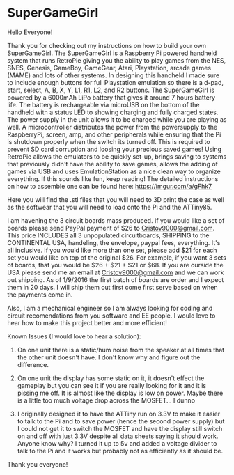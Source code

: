 # SuperGameGirl
Hello Everyone!

Thank you for checking out my instructions on how to build your own SuperGameGirl. The SuperGameGirl is a Raspberry Pi powered handheld system that runs RetroPie giving you the ability to play games from the NES, SNES, Genesis, GameBoy, GameGear, Atari, Playstation, arcade games (MAME) and lots of other systems. In designing this handheld I made sure to include enough buttons for full Playstation emulation so there is a d-pad, start, select, A, B, X, Y, L1, R1, L2, and R2 buttons. The SuperGameGirl is powered by a 6000mAh LiPo battery that gives it around 7 hours battery life. The battery is rechargeable via microUSB on the bottom of the handheld with a status LED to showing charging and fully charged states. The power supply in the unit allows it to be charged while you are playing as well. A microcontroller distributes the power from the powersupply to the RaspberryPi, screen, amp, and other peripherals while ensuring that the Pi is shutdown properly when the switch its turned off. This is required to prevent SD card corruption and loosing your precious saved games! Using RetroPie allows the emulators to be quickly set-up, brings saving to systems that previously didn't have the ability to save games, allows the adding of games via USB and uses EmulationStation as a nice clean way to organize everything. If this sounds like fun, keep reading! The detailed instructions on how to assemble one can be found here:  https://imgur.com/a/gFhk7

Here you will find the .stl files that you will need to 3D print the case as well as the softwear that you will need to load onto the Pi and the ATTiny85.

I am havening the 3 circuit boards mass produced.  If you would like a set of boards please send PayPal payment of $26 to Cristov9000@gmail.com.  This price INCLUDES all 3 unpopulated circuitboards, SHIPPING to the CONTINENTAL USA, handeling, the envelope, paypal fees, everything.  It's all inclusive.  If you would like more than one set, please add $21 for each set you would like on top of the original $26.  For example, if you want 3 sets of boards, that you would be $26 + $21 + $21 or $68.  If you are ourside the USA please send me an email at Cristov9000@gmail.com and we can work out shipping.  As of 1/9/2016 the first batch of boards are order and I expect them in 20 days.  I will ship them out first come first serve based on when the payments come in.

Also, I am a mechanical engineer so I am always looking for coding and circuit recomendations from you software and EE people.  I would love to hear how to make this project better and more efficient!

Known Issues (I would love to hear a solution): 
1. On one unit there is a static/hum noise from the speaker at all times that the other unit doesn't have. I don't know why and figure out the difference. 

2. On one unit the display has some static on it, it doesn't effect the gameplay but you can see it if you are really looking for it and it is pissing me off. It is almost like the display is low on power. Maybe there is a little too much voltage drop across the MOSFET... I dunno 

3. I originally designed it to have the ATTiny run on 3.3V to make it easier to talk to the Pi and to save power (hence the second power supply) but I could not get it to switch the MOSFET and have the display still switch on and off with just 3.3V despite all data sheets saying it should work. Anyone know why? I turned it up to 5v and added a voltage divider to talk to the Pi and it works but probably not as efficiently as it should be.

Thank you everyone!
